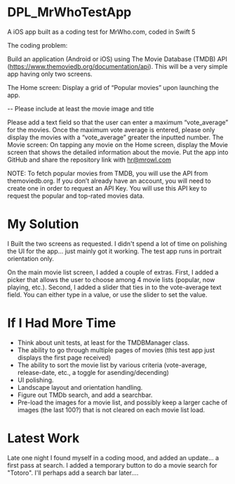 # DPL_MrWhoTestApp
A iOS app built as a coding test for MrWho.com, coded in Swift 5

The coding problem:

Build an application (Android or iOS) using The Movie Database (TMDB) API (https://www.themoviedb.org/documentation/api). This will be a very simple app having only two screens.

The Home screen:
Display a grid of “Popular movies” upon launching the app.

-- Please include at least the movie image and title

Please add a text field so that the user can enter a maximum “vote_average” for the movies. Once the maximum vote average is entered, please only display the movies with a “vote_average” greater the inputted number.
The Movie screen:
On tapping any movie on the Home screen, display the Movie screen that shows the detailed information about the movie.
Put the app into GitHub and share the repository link with hr@mrowl.com

NOTE: To fetch popular movies from TMDB, you will use the API from themoviedb.org. If you don’t already have an account, you will need to create one in order to request an API Key. You will use this API key to request the popular and top-rated movies data.

# My Solution
I Built the two screens as requested. I didn't spend a lot of time on polishing the UI for the app... just mainly got it working. The test app runs in portrait orientation only.

On the main movie list screen, I added a couple of extras. First, I added a picker that allows the user to choose among 4 movie lists (popular, now playing, etc.). Second, I added a slider that ties in to the vote-average text field. You can either type in a value, or use the slider to set the value.

# If I Had More Time
- Think about unit tests, at least for the TMDBManager class.
- The ability to go through multiple pages of movies (this test app just displays the first page received)
- The ability to sort the movie list by various criteria (vote-average, release-date, etc., a toggle for asending/decending)
- UI polishing.
- Landscape layout and orientation handling.
- Figure out TMDb search, and add a searchbar.
- Pre-load the images for a movie list, and possibly keep a larger cache of images (the last 100?) that is not cleared on each movie list load.

# Latest Work
Late one night I found myself in a coding mood, and added an update... a first pass at search. I added a temporary button to do a movie search for "Totoro". I'll perhaps add a search bar later....
